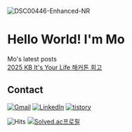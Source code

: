 

![DSC00446-Enhanced-NR](https://github.com/user-attachments/assets/67a50e7c-6db2-4f1a-902b-03efbc250579)

# Hello World! I'm Mo

<div>
    Mo's latest posts <br><a href='https://mozmin.tistory.com/1' target='_blank'>2025 KB It's Your Life 해커톤 회고<br></a></div>

## Contact

[![Gmail](https://img.shields.io/badge/Gmail-D14836.svg?&logo=gmail&logoColor=white)](mailto:jmmo0722@gmail.com)
[![LinkedIn](https://img.shields.io/badge/LinkedIn-0A66C2?&logo=linkedin&logoColor=fff)](https://www.linkedin.com/in/%EC%A0%95%EB%AF%BC-%EB%AA%A8-289504385/)
[![tistory](https://img.shields.io/badge/tistory-E34F26.svg?&logo=tistory&logoColor=white)](https://mozmin.tistory.com)



![Hits](https://komarev.com/ghpvc/?username=mozmin)
[![Solved.ac프로필](http://mazassumnida.wtf/api/mini/generate_badge?boj=jmmo0722)](https://solved.ac/jmmo0722)
